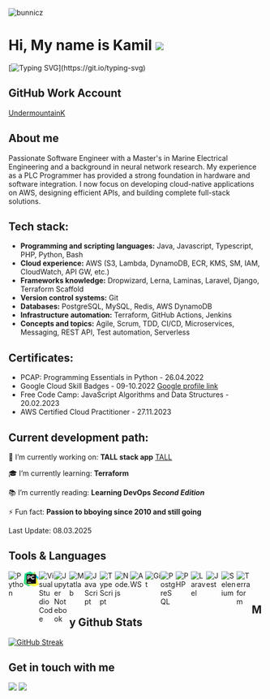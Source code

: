 <p align="left"> <img src="https://komarev.com/ghpvc/?username=bunnicz&label=Profile%20views&color=0e75b6&style=flat" alt="bunnicz" /> </p>

# Hi, My name is Kamil <img src="https://raw.githubusercontent.com/MartinHeinz/MartinHeinz/master/wave.gif" width="30px">
[![Typing SVG](https://readme-typing-svg.herokuapp.com?font=jetbrains+mono&size=25&duration=3000&vCenter=true&width=500&lines=Software+Engineer;Web+Development;CI/CD;Cloud+Native;)](https://git.io/typing-svg)

## GitHub Work Account
[UndermountainK](https://github.com/undermountaink)

## About me
Passionate Software Engineer with a Master's in Marine Electrical Engineering and a background in neural network research. My experience as a PLC Programmer has provided a strong foundation in hardware and software integration. I now focus on developing cloud-native applications on AWS, designing efficient APIs, and building complete full-stack solutions.

## Tech stack:
- **Programming and scripting languages:** Java, Javascript, Typescript, PHP, Python, Bash 
- **Cloud experience:** AWS (S3, Lambda, DynamoDB, ECR, KMS, SM, IAM, CloudWatch, API GW, etc.)
- **Frameworks knowledge:** Dropwizard, Lerna, Laminas, Laravel, Django, Terraform Scaffold
- **Version control systems:** Git
- **Databases:** PostgreSQL, MySQL, Redis, AWS DynamoDB
- **Infrastructure automation:** Terraform, GitHub Actions, Jenkins
- **Concepts and topics:** Agile, Scrum, TDD, CI/CD, Microservices, Messaging, REST API, Test automation, Serverless

## Certificates:
- PCAP: Programming Essentials in Python - 26.04.2022
- Google Cloud Skill Badges - 09-10.2022 [Google profile link](https://www.cloudskillsboost.google/public_profiles/2b02bae8-b3b2-4fce-8b27-c7fe3d7ccc51)
- Free Code Camp: JavaScript Algorithms and Data Structures - 20.02.2023
- AWS Certified Cloud Practitioner - 27.11.2023

## Current development path:
🌱 I’m currently working on: **TALL stack app** [TALL](https://tallstack.dev/)

🎓 I’m currently learning: **Terraform**

📚 I’m currently reading: **Learning DevOps *Second Edition***

⚡ Fun fact: **Passion to bboying since 2010 and still going**  

Last Update: 08.03.2025

## Tools & Languages
<a href="https://www.python.org/">
  <img align="left" alt="Python" title="Python" width="30px" src="https://upload.wikimedia.org/wikipedia/commons/thumb/c/c3/Python-logo-notext.svg/800px-Python-logo-notext.svg.png" />
</a>
<a href="https://www.jetbrains.com/pycharm/" target="_blank" rel="noreferrer"> 
  <img align="left" alt="PyCharm" title="PyCharm" width="30px" src="https://raw.githubusercontent.com/github/explore/d8574c7bce27faa27fb879bca56dfe351ee66efd/topics/pycharm/pycharm.png" /> 
</a> 
<a href="https://code.visualstudio.com/">
  <img align="left" alt="Visual Studio Code" title="Visual Studio Code" width="30px" src="https://img.icons8.com/fluency/344/visual-studio-code-2019.png" />
</a>
<a href="https://jupyter.org/">
  <img align="left" alt="Jupyter Notebook" title="Jupyter Notebook" width="30px" src="https://jupyter.org/assets/homepage/main-logo.svg" />
</a>
<a href="https://www.mathworks.com/" target="_blank" rel="noreferrer"> 
  <img align="left" alt="Matlab" title="Matlab" width="30px" src="https://upload.wikimedia.org/wikipedia/commons/2/21/Matlab_Logo.png" /> 
</a> 
<a href="https://developer.mozilla.org/en-US/docs/Web/JavaScript">
  <img align="left" alt="JavaScript" title="JavaScript" width="30px" src="https://upload.wikimedia.org/wikipedia/commons/6/6a/JavaScript-logo.png" />
</a>
<a href="https://www.typescriptlang.org/">
  <img align="left" alt="TypeScript" title="TypeScript" width="30px" src="https://upload.wikimedia.org/wikipedia/commons/thumb/4/4c/Typescript_logo_2020.svg/800px-Typescript_logo_2020.svg.png" />
</a>
<a href="https://nodejs.org/">
  <img align="left" alt="Node.js" title="Node.js" width="30px" src="https://upload.wikimedia.org/wikipedia/commons/thumb/d/d9/Node.js_logo.svg/800px-Node.js_logo.svg.png" />
</a>
<a href="https://aws.amazon.com/">
  <img align="left" alt="AWS" title="AWS" width="30px" src="https://upload.wikimedia.org/wikipedia/commons/thumb/9/93/Amazon_Web_Services_Logo.svg/800px-Amazon_Web_Services_Logo.svg.png" />
</a>
<a href="https://git-scm.com/">
  <img align="left" alt="Git" title="Git" width="30px" src="https://upload.wikimedia.org/wikipedia/commons/thumb/e/e0/Git-logo.svg/800px-Git-logo.svg.png" />
</a>
<a href="https://www.postgresql.org/">
  <img align="left" alt="PostgreSQL" title="PostgreSQL" width="30px" src="https://upload.wikimedia.org/wikipedia/commons/thumb/2/29/Postgresql_elephant.svg/800px-Postgresql_elephant.svg.png" />
</a>
<a href="https://www.php.net/">
  <img align="left" alt="PHP" title="PHP" width="30px" src="https://upload.wikimedia.org/wikipedia/commons/thumb/2/27/PHP-logo.svg/800px-PHP-logo.svg.png" />
</a>
<a href="https://laravel.com/">
  <img align="left" alt="Laravel" title="Laravel" width="30px" src="https://upload.wikimedia.org/wikipedia/commons/thumb/9/9a/Laravel.svg/800px-Laravel.svg.png" />
</a>
<a href="https://jestjs.io/">
  <img align="left" alt="Jest" title="Jest" width="30px" src="https://jestjs.io/img/opengraph.png" />
</a>
<a href="https://www.selenium.dev/">
  <img align="left" alt="Selenium" title="Selenium" width="30px" src="https://www.selenium.dev/images/selenium_logo_square_green.png" />
</a>
<a href="https://www.terraform.io/">
  <img align="left" alt="Terraform" title="Terraform" width="30px" src="https://upload.wikimedia.org/wikipedia/commons/0/04/Terraform_Logo.svg" />
</a>
<br></br>

## My Github Stats
[![GitHub Streak](http://github-readme-streak-stats.herokuapp.com?user=Bunnicz&theme=onedark_duo&date_format=j%20M%5B%20Y%5D)](https://git.io/streak-stats)

## Get in touch with me
[![](https://img.shields.io/badge/Gmail-D14836?style=for-the-badge&logo=gmail&logoColor=white)](mailto:kpodgorski367@gmail.com) 
[![](https://img.shields.io/badge/LinkedIn-0077B5?style=for-the-badge&logo=linkedin&logoColor=white)](https://www.linkedin.com/in/kamil-podgorski) 
<!--[![](https://img.shields.io/badge/YouTube-FF0000?style=for-the-badge&logo=youtube&logoColor=white)](https://www.youtube.com/channel/UCCvJ1KZN3c1RlnH7gyGpJZg) -->
